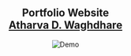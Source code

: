 <h2 align="center">
  Portfolio Website <br/>
  <a href="https://iatharva26.github.io/Portfolio/" target="_blank">Atharva D. Waghdhare</a>
</h2>
<div align="center">
  <img alt="Demo" src="./Images/readme-img1.png" />
</div>

<br/>
